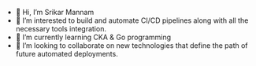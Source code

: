 - 👋 Hi, I’m Srikar Mannam
- 👀 I’m interested to build and automate CI/CD pipelines along with all the necessary tools integration.
- 🌱 I’m currently learning CKA & Go programming 
- 💞️ I’m looking to collaborate on new technologies that define the path of future automated deployments.

<!---
srikarmannam/srikarmannam is a ✨ special ✨ repository because its `README.md` (this file) appears on your GitHub profile.
You can click the Preview link to take a look at your changes.
--->
